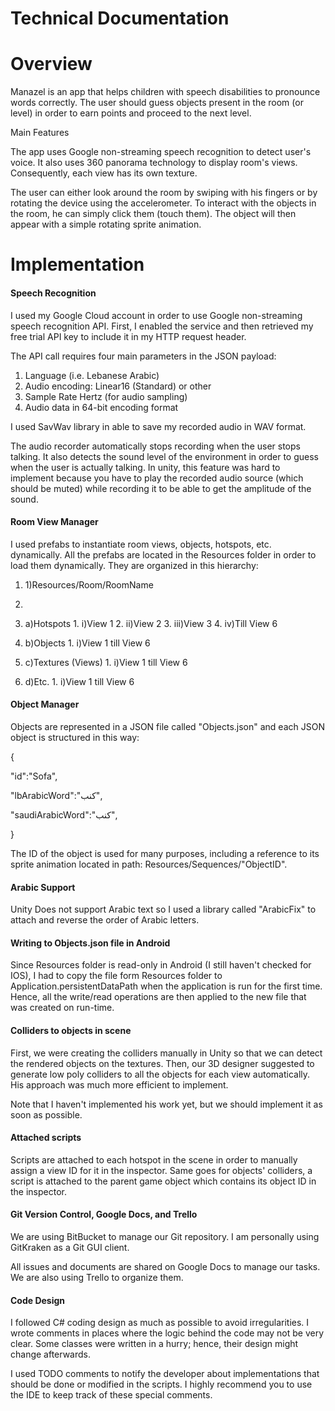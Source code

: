 # Technical Documentation

# Overview

Manazel is an app that helps children with speech disabilities to pronounce words correctly. The user should guess objects present in the room (or level) in order to earn points and proceed to the next level.

Main Features

The app uses Google non-streaming speech recognition to detect user&#39;s voice. It also uses 360 panorama technology to display room&#39;s views. Consequently, each view has its own texture.

The user can either look around the room by swiping with his fingers or by rotating the device using the accelerometer. To interact with the objects in the room, he can simply click them (touch them). The object will then appear with a simple rotating sprite animation.

# Implementation

#### Speech Recognition

 I used my Google Cloud account in order to use Google non-streaming speech recognition API. First, I enabled the service and then retrieved my free trial API key to include it in my HTTP request header.

The API call requires four main parameters in the JSON payload:

1. Language (i.e. Lebanese Arabic)
2. Audio encoding: Linear16 (Standard) or other
3. Sample Rate Hertz (for audio sampling)
4. Audio data in 64-bit encoding format

 I used SavWav library in able to save my recorded audio in WAV format.

 The audio recorder automatically stops recording when the user stops talking. It also detects the sound level of the environment in order to guess when the user is actually talking. In unity, this feature was hard to implement because you have to play the recorded audio source (which should be muted) while recording it to be able to get the amplitude of the sound.





#### Room View Manager

 I used prefabs to instantiate room views, objects, hotspots, etc. dynamically. All the prefabs are located in the Resources folder in order to load them dynamically. They are organized in this hierarchy:

1. 1)Resources/Room/RoomName

1.
  1. a)Hotspots
    1. i)View 1
    2. ii)View 2
    3. iii)View 3
    4. iv)Till View 6
  2. b)Objects
    1. i)View 1 till View 6
  3. c)Textures (Views)
    1. i)View 1 till View 6
  4. d)Etc.
    1. i)View 1 till View 6



#### Object Manager

 Objects are represented in a JSON file called &quot;Objects.json&quot; and each JSON object is structured in this way:

{

&quot;id&quot;:&quot;Sofa&quot;,

&quot;lbArabicWord&quot;:&quot;كنب&quot;,

&quot;saudiArabicWord&quot;:&quot;كنب&quot;,

}

The ID of the object is used for many purposes, including a reference to its sprite animation located in path: Resources/Sequences/&quot;ObjectID&quot;.

#### Arabic Support

 Unity Does not support Arabic text so I used a library called &quot;ArabicFix&quot; to attach and reverse the order of Arabic letters.

#### Writing to Objects.json file in Android

 Since Resources folder is read-only in Android (I still haven&#39;t checked for IOS), I had to copy the file form Resources folder to Application.persistentDataPath when the application is run for the first time. Hence, all the write/read operations are then applied to the new file that was created on run-time.

#### Colliders to objects in scene

 First, we were creating the colliders manually in Unity so that we can detect the rendered objects on the textures. Then, our 3D designer suggested to generate low poly colliders to all the objects for each view automatically. His approach was much more efficient to implement.

Note that I haven&#39;t implemented his work yet, but we should implement it as soon as possible.

#### Attached scripts

 Scripts are attached to each hotspot in the scene in order to manually assign a view ID for it in the inspector. Same goes for objects&#39; colliders, a script is attached to the parent game object which contains its object ID in the inspector.

#### Git Version Control, Google Docs, and Trello

 We are using BitBucket to manage our Git repository. I am personally using GitKraken as a Git GUI client.

All issues and documents are shared on Google Docs to manage our tasks. We are also using Trello to organize them.

#### Code Design

 I followed C# coding design as much as possible to avoid irregularities. I wrote comments in places where the logic behind the code may not be very clear. Some classes were written in a hurry; hence, their design might change afterwards.

 I used TODO comments to notify the developer about implementations that should be done or modified in the scripts. I highly recommend you to use the IDE to keep track of these special comments.